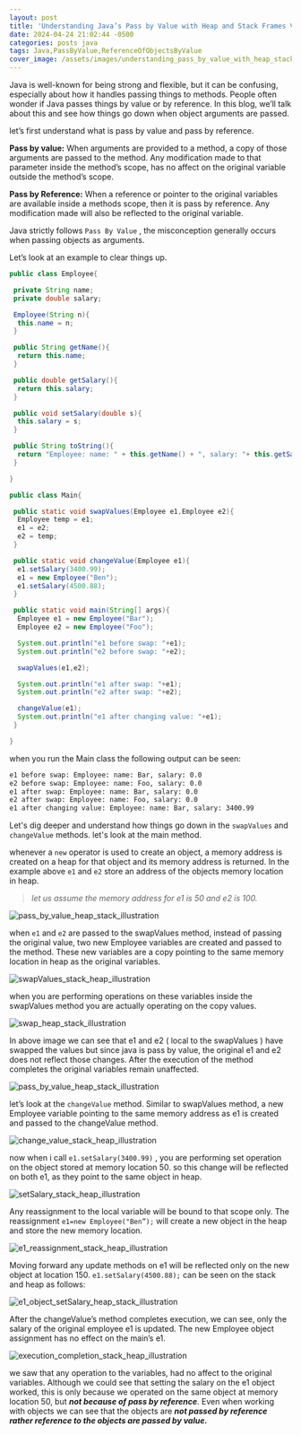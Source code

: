 ```yaml
---
layout: post
title: 'Understanding Java’s Pass by Value with Heap and Stack Frames Visualization'
date: 2024-04-24 21:02:44 -0500
categories: posts java
tags: Java,PassByValue,ReferenceOfObjectsByValue
cover_image: /assets/images/understanding_pass_by_value_with_heap_stack_frames/heap_stack_visualization_jbi4qsvnpuqlkw8lss0j.avif
---
```


Java is well-known for being strong and flexible, but it can be confusing, especially about how it handles passing things to methods. People often wonder if Java passes things by value or by reference. In this blog, we’ll talk about this and see how things go down when object arguments are passed.

let’s first understand what is pass by value and pass by reference.

<b>Pass by value:</b> When arguments are provided to a method, a copy of those arguments are passed to the method. Any modification made to that parameter inside the method’s scope, has no affect on the original variable outside the method’s scope.

<b>Pass by Reference:</b> When a reference or pointer to the original variables are available inside a methods scope, then it is pass by reference. Any modification made will also be reflected to the original variable.

Java strictly follows `Pass By Value` , the misconception generally occurs when passing objects as arguments.

Let’s look at an example to clear things up.

```java
public class Employee{

 private String name;
 private double salary;

 Employee(String n){
  this.name = n;
 }

 public String getName(){
  return this.name;
 }

 public double getSalary(){
  return this.salary;
 }

 public void setSalary(double s){
  this.salary = s;
 }

 public String toString(){
  return "Employee: name: " + this.getName() + ", salary: "+ this.getSalary();
 }

}
```

```java
public class Main{

 public static void swapValues(Employee e1,Employee e2){
  Employee temp = e1;
  e1 = e2;
  e2 = temp;
 }

 public static void changeValue(Employee e1){
  e1.setSalary(3400.99);
  e1 = new Employee("Ben");
  e1.setSalary(4500.88);
 }

 public static void main(String[] args){
  Employee e1 = new Employee("Bar");
  Employee e2 = new Employee("Foo");

  System.out.println("e1 before swap: "+e1);
  System.out.println("e2 before swap: "+e2);

  swapValues(e1,e2);

  System.out.println("e1 after swap: "+e1);
  System.out.println("e2 after swap: "+e2);

  changeValue(e1);
  System.out.println("e1 after changing value: "+e1);
 }

}

```

when you run the Main class the following output can be seen:

```bash
e1 before swap: Employee: name: Bar, salary: 0.0
e2 before swap: Employee: name: Foo, salary: 0.0
e1 after swap: Employee: name: Bar, salary: 0.0
e2 after swap: Employee: name: Foo, salary: 0.0
e1 after changing value: Employee: name: Bar, salary: 3400.99
```

Let's dig deeper and understand how things go down in the `swapValues` and `changeValue` methods. let's look at the main method.

whenever a `new` operator is used to create an object, a memory address is created on a heap for that object and its memory address is returned.
In the example above `e1` and `e2` store an address of the objects memory location in heap.

> <i>let us assume the memory address for e1 is 50 and e2 is 100.</i>

![pass_by_value_heap_stack_illustration](/assets/images/understanding_pass_by_value_with_heap_stack_frames/heap_stack_visualization_jbi4qsvnpuqlkw8lss0j.avif)

when `e1` and `e2` are passed to the swapValues method, instead of passing the original value, two new Employee variables are created and passed to the method. These new variables are a copy pointing to the same memory location in heap as the original variables.

![swapValues_stack_heap_illustration](/assets/images/understanding_pass_by_value_with_heap_stack_frames/heap_stack_visualization_1yjgbi4wikcgko36u7yk.avif)

when you are performing operations on these variables inside the swapValues method you are actually operating on the copy values.

![swap_heap_stack_illustration](/assets/images/understanding_pass_by_value_with_heap_stack_frames/heap_stack_visualization_cbofywa98o5v1bx8u6io.avif)

In above image we can see that e1 and e2 ( local to the swapValues ) have swapped the values but since java is pass by value, the original e1 and e2 does not reflect those changes. After the execution of the method completes the original variables remain unaffected.

![pass_by_value_heap_stack_illustration](/assets/images/understanding_pass_by_value_with_heap_stack_frames/heap_stack_visualization_jbi4qsvnpuqlkw8lss0j.avif)

let’s look at the `changeValue` method. Similar to swapValues method, a new Employee variable pointing to the same memory address as e1 is created and passed to the changeValue method.

![change_value_stack_heap_illustration](/assets/images/understanding_pass_by_value_with_heap_stack_frames/heap_stack_visualization_t16ue5pa249f5pol3mma.avif)

now when i call `e1.setSalary(3400.99)` , you are performing set operation on the object stored at memory location 50. so this change will be reflected on both e1, as they point to the same object in heap.

![setSalary_stack_heap_illustration](/assets/images/understanding_pass_by_value_with_heap_stack_frames/heap_stack_visualization_bw7en8tbnaeijwpg157t.avif)

Any reassignment to the local variable will be bound to that scope only. The reassignment `e1=new Employee("Ben”);` will create a new object in the heap and store the new memory location.

![e1_reassignment_stack_heap_illustration](/assets/images/understanding_pass_by_value_with_heap_stack_frames/heap_stack_visualization_psybo2u389rub0e05kv2.avif)

Moving forward any update methods on e1 will be reflected only on the new object at location 150. `e1.setSalary(4500.88);` can be seen on the stack and heap as follows:

![e1_object_setSalary_heap_stack_illustration](/assets/images/understanding_pass_by_value_with_heap_stack_frames/heap_stack_visualization_kw3nzzeghu2ygith5dnx.avif)

After the changeValue’s method completes execution, we can see, only the salary of the original employee e1 is updated. The new Employee object assignment has no effect on the main’s e1.

![execution_completion_stack_heap_illustration](/assets/images/understanding_pass_by_value_with_heap_stack_frames/heap_stack_visualization_nlb7crddkkov5yragrlr.avif)

we saw that any operation to the variables, had no affect to the original variables. Although we could see that setting the salary on the e1 object worked, this is only because we operated on the same object at memory location 50, but <b><i>not because of pass by reference</i></b>. Even when working with objects we can see that the objects are <b><i>not passed by reference rather reference to the objects are passed by value.</i></b>
